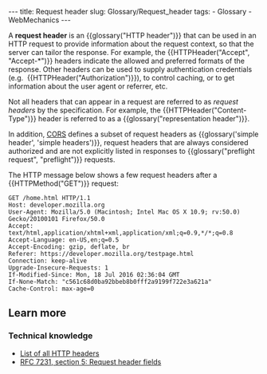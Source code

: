 --- title: Request header slug: Glossary/Request_header tags: - Glossary - WebMechanics ---

A **request header** is an {{glossary("HTTP header")}} that can be used in an HTTP request to provide information about the request context, so that the server can tailor the response. For example, the {{HTTPHeader("Accept", "Accept-\*")}} headers indicate the allowed and preferred formats of the response. Other headers can be used to supply authentication credentials (e.g.  {{HTTPHeader("Authorization")}}), to control caching, or to get information about the user agent or referrer, etc.

Not all headers that can appear in a request are referred to as *request headers* by the specification. For example, the {{HTTPHeader("Content-Type")}} header is referred to as a {{glossary("representation header")}}.

In addition, [CORS](/en-US/docs/Glossary/CORS) defines a subset of request headers as {{glossary('simple header', 'simple headers')}}, request headers that are always considered authorized and are not explicitly listed in responses to {{glossary("preflight request", "preflight")}} requests.

The HTTP message below shows a few request headers after a {{HTTPMethod("GET")}} request:

    GET /home.html HTTP/1.1
    Host: developer.mozilla.org
    User-Agent: Mozilla/5.0 (Macintosh; Intel Mac OS X 10.9; rv:50.0) Gecko/20100101 Firefox/50.0
    Accept: text/html,application/xhtml+xml,application/xml;q=0.9,*/*;q=0.8
    Accept-Language: en-US,en;q=0.5
    Accept-Encoding: gzip, deflate, br
    Referer: https://developer.mozilla.org/testpage.html
    Connection: keep-alive
    Upgrade-Insecure-Requests: 1
    If-Modified-Since: Mon, 18 Jul 2016 02:36:04 GMT
    If-None-Match: "c561c68d0ba92bbeb8b0fff2a9199f722e3a621a"
    Cache-Control: max-age=0

## Learn more

### Technical knowledge

- [List of all HTTP headers](/en-US/docs/Web/HTTP/Headers)
- [RFC 7231, section 5: Request header fields](https://datatracker.ietf.org/doc/html/rfc7231#section-5)

